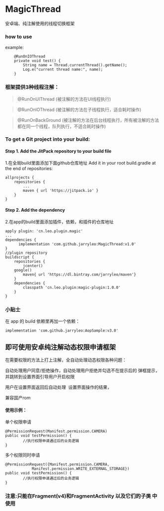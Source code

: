 # MagicThread
安卓端、纯注解使用的线程切换框架

### how to use
example:
```
    @RunOnIOThread
    private void test() {
        String name = Thread.currentThread().getName();
        Log.e("current thread name:", name);
    }
```
### 框架提供3种线程注解：

> @RunOnUIThread    (被注解的方法在UI线程执行)

> @RunOnIOThread    (被注解的方法在子线程执行，适合耗时操作)

> @RunOnBackGround  (被注解的方法在后台线程执行，所有被注解的方法都在同一个线程，队列执行，不适合耗时操作)


### To get a Git project into your build:

#### Step 1. Add the JitPack repository to your build file
1.在全局build里面添加下面github仓库地址
Add it in your root build.gradle at the end of repositories:
```
allprojects {
	repositories {
		...
		maven { url 'https://jitpack.io' }
	}
}
```
#### Step 2. Add the dependency
2.在app的build里面添加插件，依赖，和插件的仓库地址
```
apply plugin: 'cn.leo.plugin.magic'
...
dependencies {
	  implementation 'com.github.jarryleo:MagicThread:v1.0'
}
//plugin repository
buildscript {
    repositories {
        jcenter()
	google()
        maven{ url 'https://dl.bintray.com/jarryleo/maven'}
    }
    dependencies {
        classpath 'cn.leo.plugin:magic-plugin:1.0.0'
    }
}
```

### 小贴士

在 app 的 build 依赖里再加一个依赖：

```
implementation 'com.github.jarryleo:AopSample:v3.0'
```
## 即可使用安卓纯注解动态权限申请框架

在需要权限的方法上打上注解，全自动处理动态权限各种问题：

自动处理用户同意/拒绝操作，自动处理用户拒绝并勾选不在提示后的 弹框提示，并跳转到设置界面引导用户开启权限

用户在设置界面返回后自动处理  设置界面操作的结果，

兼容国产rom

#### 使用示例：

单个权限申请
```
@PermissionRequest(Manifest.permission.CAMERA)
public void testPermission() {
        //执行权限申请通过后的业务逻辑
}
```

多个权限同时申请
```
@PermissionRequest({Manifest.permission.CAMERA,
            Manifest.permission.WRITE_EXTERNAL_STORAGE})
public void testPermission() {
        //执行权限申请通过后的业务逻辑
}
```
### 注意:只能在Fragment(v4)和FragmentActivity 以及它们的子类 中使用


